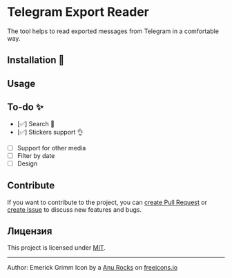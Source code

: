 ﻿# Telegram Export Reader 

The tool helps to read exported messages from Telegram in a comfortable way. 

## Installation 💾

	

## Usage 


## To-do ✨

- [✅] Search 🔎
- [✅] Stickers support 👌
- [ ] Support for other media 
- [ ] Filter by date
- [ ] Design

## Contribute

If you want to contribute to the project, you can [create Pull Request](https://github.com/EmerickGrimm/Telegram-Chat-Export-Reader/pulls) or [create Issue](https://github.com/EmerickGrimm/Telegram-Chat-Export-Reader/issues) to discuss new features and bugs.

## Лицензия

This project is licensed under [MIT](https://github.com/EmerickGrimm/Telegram-Chat-Export-Reader/blob/master/LICENSE.txt).

---
Author: Emerick Grimm
Icon by a [Anu Rocks](https://freeicons.io/profile/730) on [freeicons.io](https://freeicons.io)